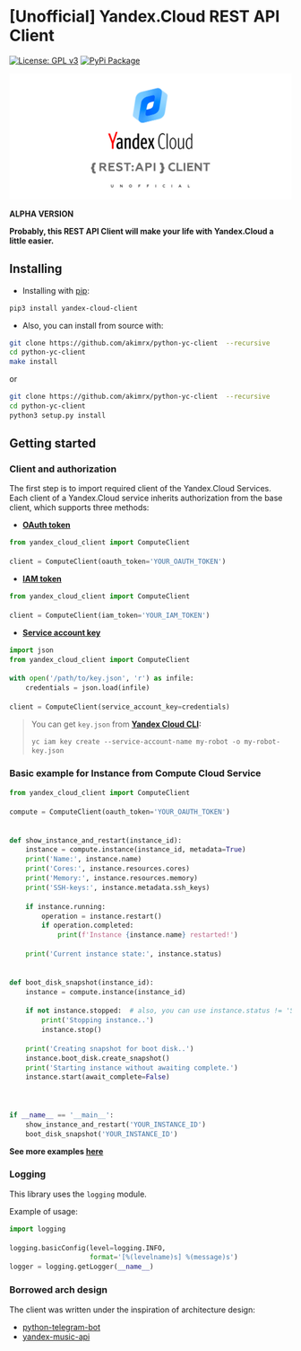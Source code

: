 # [Unofficial] Yandex.Cloud REST API Client

[![License: GPL v3](https://img.shields.io/badge/License-GPLv3-blue.svg)](https://www.gnu.org/licenses/gpl-3.0) [![PyPi Package](https://img.shields.io/pypi/v/yandex-cloud-client.svg)](https://pypi.org/project/yandex-cloud-client/)

![](docs/logo.png)

**ALPHA VERSION**  

**Probably, this REST API Client will make your life with Yandex.Cloud a little easier.**  

## Installing

* Installing with [pip](https://pypi.org/project/yandex-cloud-client/):
```bash
pip3 install yandex-cloud-client
```
  
* Also, you can install from source with:

```bash
git clone https://github.com/akimrx/python-yc-client  --recursive
cd python-yc-client 
make install
```
  
or
  
```bash
git clone https://github.com/akimrx/python-yc-client  --recursive
cd python-yc-client 
python3 setup.py install
```

## Getting started

### Client and authorization

The first step is to import required client of the Yandex.Cloud Services.  
Each client of a Yandex.Cloud service inherits authorization from the base client, which supports three methods:

* **[OAuth token](https://oauth.yandex.com/authorize?response_type=token&client_id=1a6990aa636648e9b2ef855fa7bec2fb)**

```python
from yandex_cloud_client import ComputeClient

client = ComputeClient(oauth_token='YOUR_OAUTH_TOKEN')
```

* **[IAM token](https://cloud.yandex.com/docs/iam/operations/iam-token/create)**

```python
from yandex_cloud_client import ComputeClient

client = ComputeClient(iam_token='YOUR_IAM_TOKEN')
```

* **[Service account key](https://cloud.yandex.com/docs/iam/operations/authorized-key/create)**

```python
import json
from yandex_cloud_client import ComputeClient

with open('/path/to/key.json', 'r') as infile:
    credentials = json.load(infile)

client = ComputeClient(service_account_key=credentials)
```

> You can get `key.json` from **[Yandex Cloud CLI](https://cloud.yandex.com/docs/cli/quickstart):**
>```
>yc iam key create --service-account-name my-robot -o my-robot-key.json
>```

### Basic example for Instance from Compute Cloud Service

```python
from yandex_cloud_client import ComputeClient

compute = ComputeClient(oauth_token='YOUR_OAUTH_TOKEN')


def show_instance_and_restart(instance_id):
    instance = compute.instance(instance_id, metadata=True)
    print('Name:', instance.name)
    print('Cores:', instance.resources.cores)
    print('Memory:', instance.resources.memory)
    print('SSH-keys:', instance.metadata.ssh_keys)

    if instance.running:
        operation = instance.restart()
        if operation.completed:
            print(f'Instance {instance.name} restarted!')

    print('Current instance state:', instance.status)


def boot_disk_snapshot(instance_id):
    instance = compute.instance(instance_id)

    if not instance.stopped:  # also, you can use instance.status != 'STOPPED'
        print('Stopping instance..')
        instance.stop()

    print('Creating snapshot for boot disk..')
    instance.boot_disk.create_snapshot()
    print('Starting instance without awaiting complete.')
    instance.start(await_complete=False)



if __name__ == '__main__':
    show_instance_and_restart('YOUR_INSTANCE_ID')
    boot_disk_snapshot('YOUR_INSTANCE_ID')
```

**See more examples [here](examples)**

### Logging

This library uses the `logging` module.

Example of usage:

```python
import logging

logging.basicConfig(level=logging.INFO,
                    format='[%(levelname)s] %(message)s')
logger = logging.getLogger(__name__)
```

### Borrowed arch design

The client was written under the inspiration of architecture design:  
* [python-telegram-bot](https://github.com/python-telegram-bot/python-telegram-bot)  
* [yandex-music-api](https://github.com/MarshalX/yandex-music-api)  
